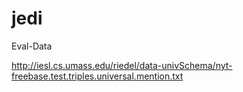jedi
====


Eval-Data

http://iesl.cs.umass.edu/riedel/data-univSchema/nyt-freebase.test.triples.universal.mention.txt
